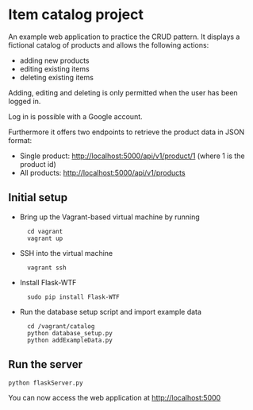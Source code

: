 # Item catalog project

An example web application to practice the CRUD pattern.
It displays a fictional catalog of products and allows the following actions:

* adding new products
* editing existing items
* deleting existing items

Adding, editing and deleting is only permitted when the user has been logged in.

Log in is possible with a Google account.

Furthermore it offers two endpoints to retrieve the product data in JSON format:

* Single product: [http://localhost:5000/api/v1/product/1](http://localhost:5000/api/v1/product/1) (where 1 is the product id)
* All products: [http://localhost:5000/api/v1/products](http://localhost:5000/api/v1/products)

## Initial setup

* Bring up the Vagrant-based virtual machine by running
    
        cd vagrant
        vagrant up
        
* SSH into the virtual machine

        vagrant ssh
        
* Install Flask-WTF

        sudo pip install Flask-WTF
        
* Run the database setup script and import example data

        cd /vagrant/catalog
        python database_setup.py
        python addExampleData.py
        
## Run the server

    python flaskServer.py
    
You can now access the web application at [http://localhost:5000](http://localhost:5000) 
